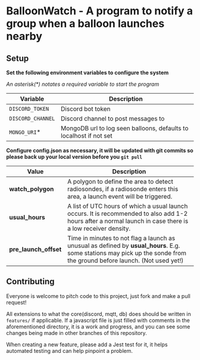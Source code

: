 # BalloonWatch - A program to notify a group when a balloon launches nearby

## Setup
**Set the following environment variables to configure the system**

*An asterisk(&ast;) notates a required variable to start the program*

| Variable        	| Description 	                                                     |
|-------------------|--------------------------------------------------------------------|
| `DISCORD_TOKEN`   | Discord bot token                                                  |
| `DISCORD_CHANNEL` | Discord channel to post messages to                                |
| `MONGO_URI`&ast;  | MongoDB url to log seen balloons, defaults to localhost if not set |

**Configure config.json as necessary, it will be updated with git commits so please back up your local version before you `git pull`**

| Value    	            | Description |
|-----------------------|-------------|
| **watch_polygon**     | A polygon to define the area to detect radiosondes, if a radiosonde enters this area, a launch event will be triggered.                                                |
| **usual_hours**       | A list of UTC hours of which a usual launch occurs. It is recommended to also add 1-2 hours after a normal launch in case there is a low receiver density.             |
| **pre_launch_offset** | Time in minutes to not flag a launch as unusual as defined by **usual_hours**. E.g. some stations may pick up the sonde from the ground before launch. (Not used yet!) |

## Contributing

Everyone is welcome to pitch code to this project, just fork and make a pull request!

All extensions to what the core(discord, mqtt, db) does should be written in `features/` if applicable.
If a javascript file is just filled with comments in the aforementioned directory, it is a work and progress, and you can see some changes being made in other branches of this repository.

When creating a new feature, please add a Jest test for it, it helps automated testing and can help pinpoint a problem.